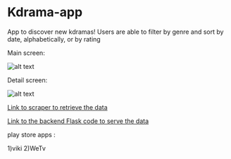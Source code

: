 # Kdrama-app
App to discover new kdramas! Users are able to filter by genre and sort by date, alphabetically, or by rating

Main screen: 

![alt text](http://i.imgur.com/yZ3NKJ5l.jpg "Main screen")

Detail screen:

![alt text](http://i.imgur.com/RZKvXDBl.png "Detail screen")

[Link to scraper to retrieve the data](https://github.com/rvlvrocelot/kdrama-scraper)

[Link to the backend Flask code to serve the data](https://gist.github.com/rvlvrocelot/0c75cf2b2fa7b1634bd9)



play store apps :

1)viki
2)WeTv
